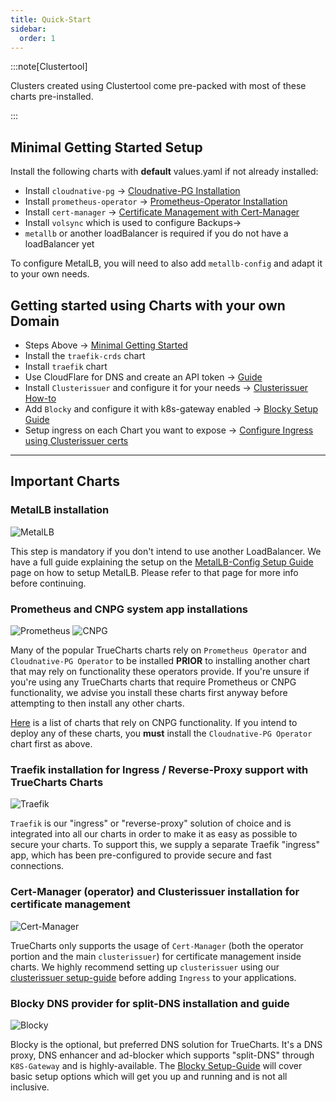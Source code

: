 ```yaml
---
title: Quick-Start
sidebar:
  order: 1
---
```


:::note[Clustertool]

Clusters created using Clustertool come pre-packed with most of these charts pre-installed.

:::

## Minimal Getting Started Setup

Install the following charts with **default** values.yaml if not already installed:

- Install `cloudnative-pg` -> [Cloudnative-PG Installation](#prometheus-and-cnpg-system-app-installations)
- Install `prometheus-operator` -> [Prometheus-Operator Installation](#prometheus-and-cnpg-system-app-installations)
- Install `cert-manager` -> [Certificate Management with Cert-Manager](#cert-manager-operator-and-clusterissuer-installation-for-certificate-management)
- Install `volsync` which is used to configure Backups->
- `metallb` or another loadBalancer is required if you do not have a loadBalancer yet

To configure MetalLB, you will need to also add `metallb-config` and adapt it to your own needs.

## Getting started using Charts with your own Domain

- Steps Above -> [Minimal Getting Started](#minimal-getting-started-setup)
- Install the `traefik-crds` chart
- Install `traefik` chart
- Use CloudFlare for DNS and create an API token -> [Guide](/charts/premium/clusterissuer/how-to#configure-acme-issuer)
- Install `Clusterissuer` and configure it for your needs -> [Clusterissuer How-to](/charts/premium/clusterissuer/how-to)
- Add `Blocky` and configure it with k8s-gateway enabled -> [Blocky Setup Guide](/charts/premium/blocky/setup-guide)
- Setup ingress on each Chart you want to expose -> [Configure Ingress using Clusterissuer certs](/charts/premium/clusterissuer/how-to/#configure-ingress-using-clusterissuer)

---

## Important Charts

### MetalLB installation

![MetalLB](./img/icons/metallb.png)

This step is mandatory if you don't intend to use another LoadBalancer. We have a full guide explaining the setup on the [MetalLB-Config Setup Guide](/charts/premium/metallb-config/setup-guide) page on how to setup MetalLB. Please refer to that page for more info before continuing.

### Prometheus and CNPG system app installations

![Prometheus](./img/icons/prometheus-operator.png) ![CNPG](./img/icons/cnpg.png)

Many of the popular TrueCharts charts rely on `Prometheus Operator` and `Cloudnative-PG Operator` to be installed **PRIOR** to installing another chart that may rely on functionality these operators provide. If you're unsure if you're using any TrueCharts charts that require Prometheus or CNPG functionality, we advise you install these charts first anyway before attempting to then install any other charts.

[Here](/general/faq#how-do-i-know-if-an-app-uses-cnpg) is a list of charts that rely on CNPG functionality. If you intend to deploy any of these charts, you **must** install the `Cloudnative-PG Operator` chart first as above.

### Traefik installation for Ingress / Reverse-Proxy support with TrueCharts Charts

![Traefik](./img/icons/traefik.png)

`Traefik` is our "ingress" or "reverse-proxy" solution of choice and is integrated into all our charts in order to make it as easy as possible to secure your charts. To support this, we supply a separate Traefik "ingress" app, which has been pre-configured to provide secure and fast connections.

### Cert-Manager (operator) and Clusterissuer installation for certificate management

![Cert-Manager](./img/icons/cert-manager.png)

TrueCharts only supports the usage of `Cert-Manager` (both the operator portion and the main `clusterissuer`) for certificate management inside charts. We highly recommend setting up `clusterissuer` using our [clusterissuer setup-guide](/charts/premium/clusterissuer/how-to) before adding `Ingress` to your applications.

### Blocky DNS provider for split-DNS installation and guide

![Blocky](./img/icons/blocky.png)

Blocky is the optional, but preferred DNS solution for TrueCharts. It's a DNS proxy, DNS enhancer and ad-blocker which supports "split-DNS" through `K8S-Gateway` and is highly-available. The [Blocky Setup-Guide](/charts/premium/blocky/setup-guide) will cover basic setup options which will get you up and running and is not all inclusive.
